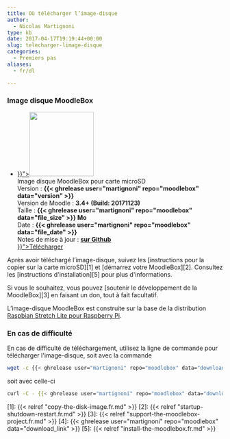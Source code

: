 ```yaml
---
title: Où télécharger l’image-disque
author:
  - Nicolas Martignoni
type: kb
date: 2017-04-17T19:19:44+00:00
slug: telecharger-limage-disque
categories:
  - Premiers pas
aliases:
  - fr/dl

---
```

### Image disque MoodleBox

<ul class="downloads">
  <li>
  <div class="image-icon">
    <a class="piwik_download" href="{{< ghrelease user="martignoni" repo="moodlebox" data="download_link" >}}"><img class="alignnone wp-image-308 size-full" src="https://moodlebox.net/fr/wp-content/uploads/sites/4/2016/09/MoodleBox-SD-150x150-orange-1.png" width="150" height="150"></a>
  </div>
  <div class="image-info">
    <div class="image-description">
      Image disque MoodleBox pour carte microSD
    </div>
    <div class="image-details">
      Version : <strong>{{< ghrelease user="martignoni" repo="moodlebox" data="version" >}}</strong>
    </div>
    <div class="image-details">
      Version de Moodle : <strong>3.4+ (Build: 20171123)</strong>
    </div>
    <div class="image-details">
      Taille : <strong>{{< ghrelease user="martignoni" repo="moodlebox" data="file_size" >}} Mo</strong>
    </div>
    <div class="image-details">
      Date : <strong>{{< ghrelease user="martignoni" repo="moodlebox" data="file_date" >}}</strong>
    </div>
    <div class="image-details">
      Notes de mise à jour : <strong><a href="https://github.com/martignoni/moodlebox/blob/master/CHANGELOG.md" target="_blank">sur Github</a></strong>
    </div>
    <div class="image-download-links">
      <a class="btn dl-zip piwik_download" href="{{< ghrelease user="martignoni" repo="moodlebox" data="download_link" >}}">Télécharger</a>
    </div>
 </div>
 </li>
</ul>

Après avoir téléchargé l’image-disque, suivez les [instructions pour la copier sur la carte microSD][1] et [démarrez votre MoodleBox][2]. Consultez les [instructions d'installation][5] pour plus d'informations.

Si vous le souhaitez, vous pouvez [soutenir le développement de la MoodleBox][3] en faisant un don, tout à fait facultatif.

L’image-disque MoodleBox est construite sur la base de la distribution <a href="https://www.raspberrypi.org/downloads/raspbian/" target="_blank" rel="noopener noreferrer">Raspbian Stretch Lite pour Raspberry Pi</a>.

### En cas de difficulté

En cas de difficulté de téléchargement, utilisez la ligne de commande pour télécharger l'image-disque, soit avec la commande

```bash
wget -c {{< ghrelease user="martignoni" repo="moodlebox" data="download_link" >}}
```

soit avec celle-ci

```bash
curl -C - {{< ghrelease user="martignoni" repo="moodlebox" data="download_link" >}}
```

 [1]: {{< relref "copy-the-disk-image.fr.md" >}}
 [2]: {{< relref "startup-shutdown-restart.fr.md" >}}
 [3]: {{< relref "support-the-moodlebox-project.fr.md" >}}
 [4]: {{< ghrelease user="martignoni" repo="moodlebox" data="download_link" >}}
 [5]: {{< relref "install-the-moodlebox.fr.md" >}}
